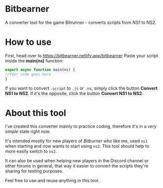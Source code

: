 # Bitbearner
 A converter tool for the game Bitrunner - converts scripts from NS1 to NS2.

 # How to use
First, head over to https://bitbearner.netlify.app/bitbearner
Paste your script inside the <b>main(ns)</b> function:
```js
export async function main(ns) {
//Your code goes here
}
```
If you want to convert `.script` to `.js` or `.ns`, simply click the button <b>Convert NS1 to NS2</b>.
If it's the opposite, click the button <b>Convert NS1 to NS2</b>.

# About this tool
I've created this converter mainly to practice coding, therefore it's in a <em>very simple</em> state right now.

It's intended mostly for new players of <em>Bitburner</em> who like me, used `ns1` when starting and now wants to start using `ns2`. This tool should help to more easily switch to `ns2`.

It can also be used when helping new players in the Discord channel or other forums in general, that way it easier to convert the scripts they're sharing for testing purposes.

Feel free to use and reuse anything in this tool.